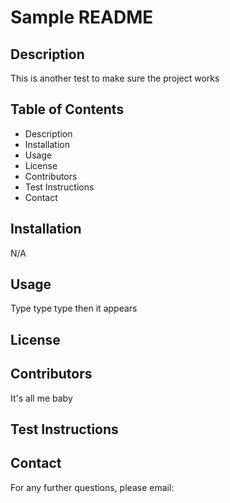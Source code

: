 
# Sample README

## Description

This is another test to make sure the project works

## Table of Contents

- Description
- Installation
- Usage
- License
- Contributors
- Test Instructions
- Contact

## Installation

N/A

## Usage

Type type type then it appears

## License



## Contributors

It's all me baby

## Test Instructions



## Contact

For any further questions, please email:


      